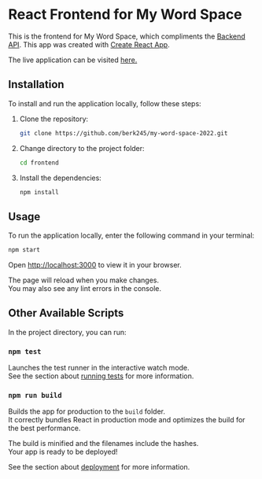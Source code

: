 # React Frontend for My Word Space

This is the frontend for My Word Space, which compliments the [Backend API](https://github.com/berk245/my-word-space-2022). This app was created with [Create React App](https://github.com/facebook/create-react-app).

The live application can be visited [here.](https://client.berkozzambak.online)

## Installation

To install and run the application locally, follow these steps:

1. Clone the repository: 

    ```sh
    git clone https://github.com/berk245/my-word-space-2022.git
    ```
    
2. Change directory to the project folder:

    ```sh
    cd frontend
    ```

3. Install the dependencies:

    ```sh
    npm install
    ```

## Usage

To run the application locally, enter the following command in your terminal:

```sh
npm start
```
Open [http://localhost:3000](http://localhost:3000) to view it in your browser.

The page will reload when you make changes.\
You may also see any lint errors in the console.

## Other Available Scripts

In the project directory, you can run:

### `npm test`

Launches the test runner in the interactive watch mode.\
See the section about [running tests](https://facebook.github.io/create-react-app/docs/running-tests) for more information.

### `npm run build`

Builds the app for production to the `build` folder.\
It correctly bundles React in production mode and optimizes the build for the best performance.

The build is minified and the filenames include the hashes.\
Your app is ready to be deployed!

See the section about [deployment](https://facebook.github.io/create-react-app/docs/deployment) for more information.


